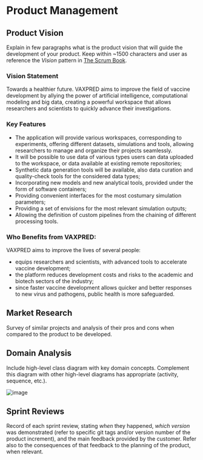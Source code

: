# Product Management

## Product Vision

Explain in few paragraphs what is the product vision that will guide the development of your product. Keep within ~1500 characters and user as reference the _Vision_ pattern in [The Scrum Book](http://scrumbook.org/).

### Vision Statement

Towards a healthier future. VAXPRED aims to improve the field of vaccine development by allying the power of artificial intelligence, computational modeling and big data, creating a powerful workspace that allows researchers and scientists to quickly advance their investigations. 

### Key Features

- The application will provide various workspaces, corresponding to experiments, offering different datasets, simulations and tools, allowing researchers to manage and organize their projects seamlessly.
- It will be possible to use data of various types users can data uploaded to the workspace, or data available at existing remote repositories;
- Synthetic data generation tools will be available, also data curation and quality-check tools for the considered data types;
- Incorporating new models and new analytical tools, provided under the form of software containers;
- Providing convenient interfaces for the most costumary simulation parameters;
- Providing a set of envisions for the most relevant simulation outputs;
- Allowing the definition of custom pipelines from the chaining of different processing tools.


### Who Benefits from VAXPRED:

VAXPRED aims to improve the lives of several people:
- equips researchers and scientists, with advanced tools to accelerate vaccine development;
- the platform reduces development costs and risks to the academic and biotech sectors of the industry;
- since faster vaccine development allows quicker and better responses to new virus and pathogens, public health is more safeguarded.

## Market Research

Survey of similar projects and analysis of their pros and cons when compared to the product to be developed. 


## Domain Analysis

Include high-level class diagram with key domain concepts. Complement this diagram with other high-level diagrams has appropriate (activity, sequence, etc.).

![image](https://github.com/FEUP-MEIC-DS-2023-1MEIC08/VAXPRED/assets/72468538/3db4998a-e5aa-4259-8602-aeb08ef6da8b)


## Sprint Reviews

Record of each sprint review, stating *when* they happened, *which version* was demonstrated (refer to specific git tags and/or version number of the product increment), and the main feedback provided by the customer. Refer also to the consequences of that feedback to the planning of the product, when relevant.

